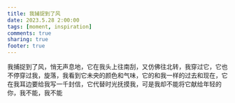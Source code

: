 ```yaml
---
title: 我捕捉到了风
date: 2023.5.28 2:00:00
tags: [moment, inspiration]
comments: true
sharing: true
footer: true
---
```

我捕捉到了风，悄无声息地，它在我头上往南刮，又仿佛往北转，我穿过它，它也不停穿过我，旋落，我看到它未央的颜色和气味，它的和我一样的过去和现在，它在我耳边要给我写一千封信，它代替时光抚摸我，可是我却不能将它献给年轻的你，我不能，我不能

